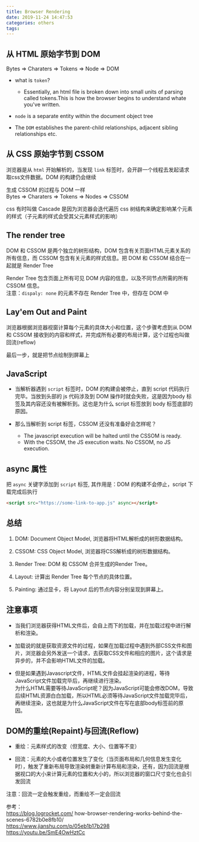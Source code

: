 ```yaml
---
title: Browser Rendering
date: 2019-11-24 14:47:53
categories: others
tags:
---
```


## 从 HTML 原始字节到 DOM
Bytes => Charaters => Tokens => Node => DOM
+ what is `token`?
  - Essentially, an html file is broken down into small units of parsing called tokens.This is how the browser begins to understand whate you've written.

+ `node` is a separate entity within the document object tree

+ The `DOM` establishes the parent-child relationships, adjacent sibling relationships etc.

## 从 CSS 原始字节到 CSSOM
浏览器是从 `html` 开始解析的，当发现 `link` 标签时，会开辟一个线程去发起请求取css文件数据。DOM 的构建仍会继续

生成 CSSOM 的过程与 DOM 一样  
Bytes => Charaters => Tokens => Nodes => CSSOM

css 有时叫做 Cascade 是因为浏览器会迭代遍历 css 树结构来确定影响某个元素的样式（子元素的样式会受其父元素样式的影响）

## The render tree
DOM 和 CSSOM 是两个独立的树形结构，DOM 包含有关页面HTML元素关系的所有信息，而 CSSOM 包含有关元素的样式信息。把 DOM 和 CSSOM 结合在一起就是 Render Tree

Render Tree 包含页面上所有可见 DOM 内容的信息，以及不同节点所需的所有 CSSOM 信息。  
注意：`dispaly: none` 的元素不存在 Render Tree 中，但存在 DOM 中

## Lay'em Out and Paint
浏览器根据浏览器视窗计算每个元素的具体大小和位置，这个步骤考虑到从 DOM 和
CSSOM 接收到的内容和样式，并完成所有必要的布局计算，这个过程也叫做回流(reflow)

最后一步，就是把节点绘制到屏幕上

## JavaScript

+ 当解析器遇到 `script` 标签时，DOM 的构建会被停止，直到 script 代码执行完毕。当放到头部的 js 代码涉及到 DOM 操作时就会失败，这是因为body 标签及其内容还没有被解析到。这也是为什么 script 标签放到 body 标签底部的原因。

+ 那么当解析到 script 标签，CSSOM 还没有准备好会怎样呢？
  - The javascript execution will be halted until the CSSOM is ready.
  - With the CSSOM, the JS execution waits. No CSSOM, no JS execution.

## async 属性
把 `async` 关键字添加到 `script` 标签, 其作用是：DOM 的构建不会停止，script 下载完成后执行
```html
<script src="https://some-link-to-app.js" async></script>
```

## 总结
1. DOM: Document Object Model, 浏览器将HTML解析成的树形数据结构。    

2. CSSOM: CSS Object Model, 浏览器将CSS解析成的树形数据结构。   

3. Render Tree: DOM 和 CSSOM 合并生成的Render Tree。

4. Layout: 计算出 Render Tree 每个节点的具体位置。

5. Painting: 通过显卡，将 Layout 后的节点内容分别呈现到屏幕上。

## 注意事项
+ 当我们浏览器获得HTML文件后，会自上而下的加载，并在加载过程中进行解析和渲染。

+ 加载说的就是获取资源文件的过程，如果在加载过程中遇到外部CSS文件和图片，浏览器会另外发送一个请求，去获取CSS文件和相应的图片，这个请求是异步的，并不会影响HTML文件的加载。

+ 但是如果遇到Javascript文件，HTML文件会挂起渲染的进程，等待JavaScript文件加载完毕后，再继续进行渲染。  
为什么HTML需要等待JavaScript呢？因为JavaScript可能会修改DOM，导致后续HTML资源白白加载，所以HTML必须等待JavaScript文件加载完毕后，再继续渲染，这也就是为什么JavaScript文件在写在底部body标签前的原因。

## DOM的重绘(Repaint)与回流(Reflow)
+ 重绘：元素样式的改变（但宽度、大小、位置等不变）

+ 回流：元素的大小或者位置发生了变化（当页面布局和几何信息发生变化时），触发了重新布局导致渲染树重新计算布局和渲染，还有，因为回流是根据视口的大小来计算元素的位置和大小的，所以浏览器的窗口尺寸变化也会引发回流  

注意：回流一定会触发重绘，而重绘不一定会回流

参考：  
https://blog.logrocket.com/ how-browser-rendering-works-behind-the-scenes-6782b0e8fb10/  
https://www.jianshu.com/p/05eb1b17b298    
https://youtu.be/SmE4OwHztCc 
